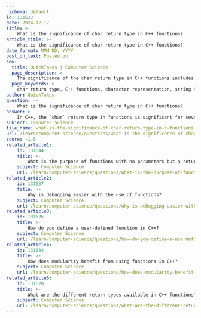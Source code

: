 ```yaml
---
_schema: default
id: 131623
date: 2024-12-17
title: >-
    What is the significance of char return type in C++ functions?
article_title: >-
    What is the significance of char return type in C++ functions?
date_format: MMM DD, YYYY
post_on_text: Posted on
seo:
  title: QuickTakes | Computer Science
  page_description: >-
    The significance of the char return type in C++ functions includes character representation, string handling, and memory management, essential for effective programming and string manipulation.
  page_keywords: >-
    char return type, C++ functions, character representation, string handling, memory management, const correctness, function syntax, practical applications, character data, C-style strings
author: QuickTakes
question: >-
    What is the significance of char return type in C++ functions?
answer: >-
    In C++, the `char` return type in functions is significant for several reasons, particularly when dealing with character data and strings. Here are some key points regarding the `char` return type:\n\n1. **Character Representation**: The `char` type is used to represent single characters. When a function returns a `char`, it provides a way to return a single character value to the caller. This is useful in scenarios where a function needs to determine or validate a specific character.\n\n2. **String Handling**: Functions can also return a pointer to a character array (i.e., a C-style string) using the `char*` return type. This allows functions to return strings, which are essentially arrays of characters terminated by a null character (`'\0'`). For example, a function might return a pointer to the first character of a string, enabling the caller to access the entire string.\n\n3. **Memory Management**: When returning a `char*`, it is crucial to manage memory correctly. If the string is dynamically allocated (using `new` or `malloc`), the caller is responsible for freeing that memory to avoid memory leaks. Returning a pointer to a local array (stack-allocated) is problematic, as it will lead to undefined behavior once the function exits.\n\n4. **Const Correctness**: Returning a `const char*` can enhance the function's semantics by indicating that the caller should not modify the returned string. This is a common practice to ensure that the integrity of the string data is maintained.\n\n5. **Function Syntax**: The syntax for defining a function with a `char` return type is straightforward. For example:\n   ```cpp\n   char getFirstCharacter(const char* str) {\n       return str[0]; // Returns the first character of the string\n   }\n   ```\n\n6. **Practical Applications**: Functions returning `char` or `char*` are commonly used in string manipulation tasks, such as searching for characters, validating input, or processing text data.\n\nIn summary, the `char` return type in C++ functions is essential for handling character data and strings, allowing for effective memory management and clear communication of function behavior. Understanding how to use `char` and `char*` effectively is crucial for writing robust C++ programs.
subject: Computer Science
file_name: what-is-the-significance-of-char-return-type-in-c-functions.md
url: /learn/computer-science/questions/what-is-the-significance-of-char-return-type-in-c-functions
score: -1.0
related_article1:
    id: 131644
    title: >-
        What is the purpose of functions with no parameters but a return value?
    subject: Computer Science
    url: /learn/computer-science/questions/what-is-the-purpose-of-functions-with-no-parameters-but-a-return-value
related_article2:
    id: 131637
    title: >-
        Why is debugging easier with the use of functions?
    subject: Computer Science
    url: /learn/computer-science/questions/why-is-debugging-easier-with-the-use-of-functions
related_article3:
    id: 131626
    title: >-
        How do you define a user-defined function in C++?
    subject: Computer Science
    url: /learn/computer-science/questions/how-do-you-define-a-userdefined-function-in-c
related_article4:
    id: 131634
    title: >-
        How does modularity benefit from using functions in C++?
    subject: Computer Science
    url: /learn/computer-science/questions/how-does-modularity-benefit-from-using-functions-in-c
related_article5:
    id: 131620
    title: >-
        What are the different return types available in C++ functions?
    subject: Computer Science
    url: /learn/computer-science/questions/what-are-the-different-return-types-available-in-c-functions
---
```


&nbsp;